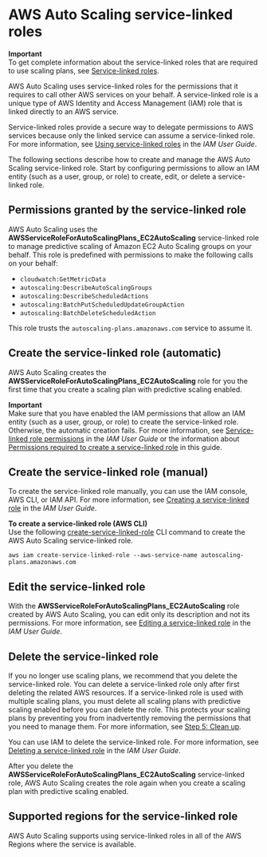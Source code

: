 # AWS Auto Scaling service\-linked roles<a name="aws-auto-scaling-service-linked-roles"></a>

**Important**  
To get complete information about the service\-linked roles that are required to use scaling plans, see [Service\-linked roles](security_iam_service-with-iam.md#security_iam_service-with-iam-roles-service-linked)\.

AWS Auto Scaling uses service\-linked roles for the permissions that it requires to call other AWS services on your behalf\. A service\-linked role is a unique type of AWS Identity and Access Management \(IAM\) role that is linked directly to an AWS service\.

Service\-linked roles provide a secure way to delegate permissions to AWS services because only the linked service can assume a service\-linked role\. For more information, see [Using service\-linked roles](https://docs.aws.amazon.com/IAM/latest/UserGuide/using-service-linked-roles.html) in the *IAM User Guide*\.

The following sections describe how to create and manage the AWS Auto Scaling service\-linked role\. Start by configuring permissions to allow an IAM entity \(such as a user, group, or role\) to create, edit, or delete a service\-linked role\.

## Permissions granted by the service\-linked role<a name="service-linked-role-permissions"></a>

AWS Auto Scaling uses the **AWSServiceRoleForAutoScalingPlans\_EC2AutoScaling** service\-linked role to manage predictive scaling of Amazon EC2 Auto Scaling groups on your behalf\. This role is predefined with permissions to make the following calls on your behalf: 
+ `cloudwatch:GetMetricData`
+ `autoscaling:DescribeAutoScalingGroups`
+ `autoscaling:DescribeScheduledActions`
+ `autoscaling:BatchPutScheduledUpdateGroupAction`
+ `autoscaling:BatchDeleteScheduledAction`

This role trusts the `autoscaling-plans.amazonaws.com` service to assume it\. 

## Create the service\-linked role \(automatic\)<a name="create-service-linked-role-automatic"></a>

AWS Auto Scaling creates the **AWSServiceRoleForAutoScalingPlans\_EC2AutoScaling** role for you the first time that you create a scaling plan with predictive scaling enabled\.

**Important**  
Make sure that you have enabled the IAM permissions that allow an IAM entity \(such as a user, group, or role\) to create the service\-linked role\. Otherwise, the automatic creation fails\. For more information, see [Service\-linked role permissions](https://docs.aws.amazon.com/IAM/latest/UserGuide/using-service-linked-roles.html#service-linked-role-permissions) in the *IAM User Guide* or the information about [Permissions required to create a service\-linked role](security_iam_id-based-policy-examples.md#aws-auto-scaling-slr-permissions) in this guide\.

## Create the service\-linked role \(manual\)<a name="create-service-linked-role-manual"></a>

To create the service\-linked role manually, you can use the IAM console, AWS CLI, or IAM API\. For more information, see [Creating a service\-linked role](https://docs.aws.amazon.com/IAM/latest/UserGuide/using-service-linked-roles.html#create-service-linked-role) in the *IAM User Guide*\.

**To create a service\-linked role \(AWS CLI\)**  
Use the following [create\-service\-linked\-role](https://docs.aws.amazon.com/cli/latest/reference/iam/create-service-linked-role.html) CLI command to create the AWS Auto Scaling service\-linked role\.

```
aws iam create-service-linked-role --aws-service-name autoscaling-plans.amazonaws.com
```

## Edit the service\-linked role<a name="edit-service-linked-role"></a>

With the **AWSServiceRoleForAutoScalingPlans\_EC2AutoScaling** role created by AWS Auto Scaling, you can edit only its description and not its permissions\. For more information, see [Editing a service\-linked role](https://docs.aws.amazon.com/IAM/latest/UserGuide/using-service-linked-roles.html#edit-service-linked-role) in the *IAM User Guide*\.

## Delete the service\-linked role<a name="delete-service-linked-role"></a>

If you no longer use scaling plans, we recommend that you delete the service\-linked role\. You can delete a service\-linked role only after first deleting the related AWS resources\. If a service\-linked role is used with multiple scaling plans, you must delete all scaling plans with predictive scaling enabled before you can delete the role\. This protects your scaling plans by preventing you from inadvertently removing the permissions that you need to manage them\. For more information, see [Step 5: Clean up](gs-delete-scaling-plan.md)\.

You can use IAM to delete the service\-linked role\. For more information, see [Deleting a service\-linked role](https://docs.aws.amazon.com/IAM/latest/UserGuide/using-service-linked-roles.html#delete-service-linked-role) in the *IAM User Guide*\.

After you delete the **AWSServiceRoleForAutoScalingPlans\_EC2AutoScaling** service\-linked role, AWS Auto Scaling creates the role again when you create a scaling plan with predictive scaling enabled\. 

## Supported regions for the service\-linked role<a name="slr-regions"></a>

AWS Auto Scaling supports using service\-linked roles in all of the AWS Regions where the service is available\.